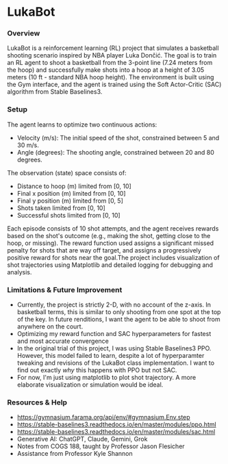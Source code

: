 # LukaBot

### Overview
LukaBot is a reinforcement learning (RL) project that simulates a basketball shooting scenario inspired by NBA player Luka Dončić. The goal is to train an RL agent to shoot a basketball from the 3-point line (7.24 meters from the hoop) and successfully make shots into a hoop at a height of 3.05 meters (10 ft - standard NBA hoop height). The environment is built using the Gym interface, and the agent is trained using the Soft Actor-Critic (SAC) algorithm from Stable Baselines3.

### Setup
The agent learns to optimize two continuous actions:
- Velocity (m/s): The initial speed of the shot, constrained between 5 and 30 m/s.
- Angle (degrees): The shooting angle, constrained between 20 and 80 degrees.

The observation (state) space consists of: 
- Distance to hoop (m) limited from [0, 10]
- Final x position (m) limited from [0, 10]
- Final y position (m) limited from [0, 5]
- Shots taken limited from [0, 10]
- Successful shots limited from [0, 10]

Each episode consists of 10 shot attempts, and the agent receives rewards based on the shot's outcome (e.g., making the shot, getting close to the hoop, or missing). The reward function used assigns a significant missed penalty for shots that are way off target, and assigns a progressively positive reward for shots near the goal.The project includes visualization of shot trajectories using Matplotlib and detailed logging for debugging and analysis.

### Limitations & Future Improvement
- Currently, the project is strictly 2-D, with no account of the z-axis. In basketball terms, this is similar to only shooting from one spot at the top of the key. In future renditions, I want the agent to be able to shoot from anywhere on the court.
- Optimizing my reward function and SAC hyperparameters for fastest and most accurate convergence
- In the original trial of this project, I was using Stable Baselines3 PPO. However, this model failed to learn, despite a lot of hyperparamter tweaking and revisions of the LukaBot class implementation. I want to find out exactly *why* this happens with PPO but not SAC.
- For now, I'm just using matplotlib to plot shot trajectory. A more elaborate visualization or simulation would be ideal.

### Resources & Help
- https://gymnasium.farama.org/api/env/#gymnasium.Env.step
- https://stable-baselines3.readthedocs.io/en/master/modules/ppo.html
- https://stable-baselines3.readthedocs.io/en/master/modules/sac.html
- Generative AI: ChatGPT, Claude, Gemini, Grok
- Notes from COGS 188, taught by Professor Jason Flesicher
- Assistance from Professor Kyle Shannon
